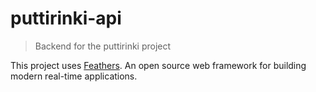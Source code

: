 # puttirinki-api

> Backend for the puttirinki project 

This project uses [Feathers](http://feathersjs.com). An open source web framework for building modern real-time applications.



